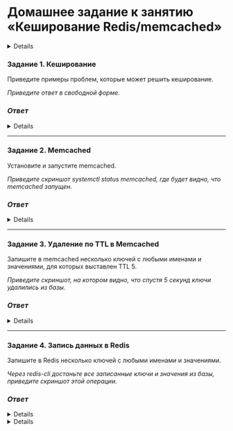 # Домашнее задание к занятию «Кеширование Redis/memcached»

<details>

### Инструкция по выполнению домашнего задания

1. Сделайте fork [репозитория c шаблоном решения](https://github.com/netology-code/sys-pattern-homework) к себе в Github и переименуйте его по названию или номеру занятия, например, https://github.com/имя-вашего-репозитория/gitlab-hw или https://github.com/имя-вашего-репозитория/8-03-hw).
2. Выполните клонирование этого репозитория к себе на ПК с помощью команды `git clone`.
3. Выполните домашнее задание и заполните у себя локально этот файл README.md:
   - впишите вверху название занятия и ваши фамилию и имя;
   - в каждом задании добавьте решение в требуемом виде: текст/код/скриншоты/ссылка;
   - для корректного добавления скриншотов воспользуйтесь инструкцией [«Как вставить скриншот в шаблон с решением»](https://github.com/netology-code/sys-pattern-homework/blob/main/screen-instruction.md);
   - при оформлении используйте возможности языка разметки md. Коротко об этом можно посмотреть в [инструкции по MarkDown](https://github.com/netology-code/sys-pattern-homework/blob/main/md-instruction.md).
4. После завершения работы над домашним заданием сделайте коммит (`git commit -m "comment"`) и отправьте его на Github (`git push origin`).
5. Для проверки домашнего задания преподавателем в личном кабинете прикрепите и отправьте ссылку на решение в виде md-файла в вашем Github.
6. Любые вопросы задавайте в чате учебной группы и/или в разделе «Вопросы по заданию» в личном кабинете.

Желаем успехов в выполнении домашнего задания.

---
</details>

### Задание 1. Кеширование 

Приведите примеры проблем, которые может решить кеширование. 

*Приведите ответ в свободной форме.*

### *Ответ* 

<details>

В сфере вычислительной обработки данных кэш – это высокоскоростной уровень хранения, на котором требуемый набор данных имеет временный характер. Доступ к данным осуществляется значительно быстрее, чем к основному месту их хранения. С помощью кэширования становится возможным эффективное повторное использование ранее полученных или вычисленных данных.
Данные в кэше обычно хранятся на устройстве с быстрым доступом, таком как ОЗУ и могут использоваться совместно с программными компонентами. Основная функция кэша – ускорение процесса извлечения данных. Он избавляет от необходимости обращаться к менее скоростному базовому уровню хранения.
Небольшой объем памяти кэша компенсируется высокой скоростью доступа. В кэше обычно хранится только требуемый набор данных, причем временно, в отличие от баз данных, где данные обычно хранятся полностью и постоянно.
Кэш используется на разных технологических уровнях, включая операционные системы, сетевые уровни, в том числе сети доставки контента (CDN) и DNS, интернет-приложения и базы данных. С помощью кэширования можно значительно сократить задержки и повысить производительность операций ввода-вывода в секунду для многих рабочих нагрузок приложений с большой нагрузкой на чтение,игровых ресурсов, порталов для распространения мультимедиа и социальных сетей. Кэшировать можно результаты запросов к базам данных, вычислений, которые требовательны к ресурсам, веб-артефакты, например файлы HTML, JavaScript и изображений. Рабочие нагрузки, требующие больших вычислительных мощностей для обработки наборов данных, могут эффективно использовать уровень данных в памяти в качестве кэша. В этих приложениях можно обращаться к очень большим наборам данных в режиме реального времени через кластеры машин, которые охватывают сотни узлов. 
К преимуществам кэширования можно отнести следущее:
- повышение производительности приложений;
- сокращение затрат на обращение к базам данных;
- снижение нагрузки на серверную часть;
- повышение пропускной способности операций чтения (количество операций ввода-вывода в секунду.

</details>

---

### Задание 2. Memcached

Установите и запустите memcached.

*Приведите скриншот systemctl status memcached, где будет видно, что memcached запущен.*

### *Ответ* 

<details>

![image](https://github.com/Ivashka80/11-02_Redis-memcached/assets/121082757/37683464-ae1e-4509-8a2a-a9fe32defcfd)

</details>

---

### Задание 3. Удаление по TTL в Memcached

Запишите в memcached несколько ключей с любыми именами и значениями, для которых выставлен TTL 5. 

*Приведите скриншот, на котором видно, что спустя 5 секунд ключи удалились из базы.*

### *Ответ* 

<details>

![image](https://github.com/Ivashka80/11-02_Redis-memcached/assets/121082757/16dcad59-88b2-4df1-aa3c-f797ce88cd74)

</details>

---

### Задание 4. Запись данных в Redis

Запишите в Redis несколько ключей с любыми именами и значениями. 

*Через redis-cli достаньте все записанные ключи и значения из базы, приведите скриншот этой операции.*

### *Ответ* 

<details>
</details>

<details>

## Дополнительные задания (со звёздочкой*)
Эти задания дополнительные, то есть не обязательные к выполнению, и никак не повлияют на получение вами зачёта по этому домашнему заданию. Вы можете их выполнить, если хотите глубже разобраться в материале.

### Задание 5*. Работа с числами 

Запишите в Redis ключ key5 со значением типа "int" равным числу 5. Увеличьте его на 5, чтобы в итоге в значении лежало число 10.  

*Приведите скриншот, где будут проделаны все операции и будет видно, что значение key5 стало равно 10.*

</details>
